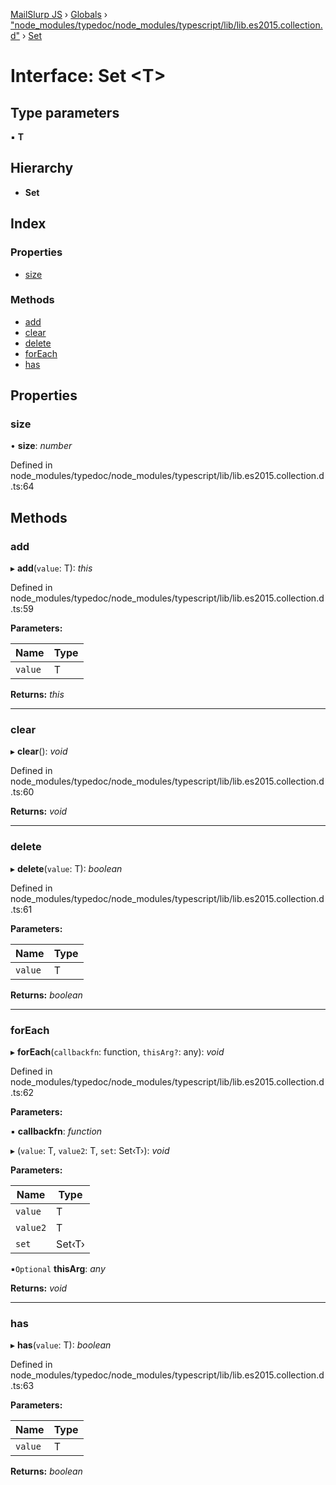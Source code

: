 [MailSlurp JS](../README.md) › [Globals](../globals.md) › ["node_modules/typedoc/node_modules/typescript/lib/lib.es2015.collection.d"](../modules/_node_modules_typedoc_node_modules_typescript_lib_lib_es2015_collection_d_.md) › [Set](_node_modules_typedoc_node_modules_typescript_lib_lib_es2015_collection_d_.set.md)

# Interface: Set <**T**>

## Type parameters

▪ **T**

## Hierarchy

* **Set**

## Index

### Properties

* [size](_node_modules_typedoc_node_modules_typescript_lib_lib_es2015_collection_d_.set.md#size)

### Methods

* [add](_node_modules_typedoc_node_modules_typescript_lib_lib_es2015_collection_d_.set.md#add)
* [clear](_node_modules_typedoc_node_modules_typescript_lib_lib_es2015_collection_d_.set.md#clear)
* [delete](_node_modules_typedoc_node_modules_typescript_lib_lib_es2015_collection_d_.set.md#delete)
* [forEach](_node_modules_typedoc_node_modules_typescript_lib_lib_es2015_collection_d_.set.md#foreach)
* [has](_node_modules_typedoc_node_modules_typescript_lib_lib_es2015_collection_d_.set.md#has)

## Properties

###  size

• **size**: *number*

Defined in node_modules/typedoc/node_modules/typescript/lib/lib.es2015.collection.d.ts:64

## Methods

###  add

▸ **add**(`value`: T): *this*

Defined in node_modules/typedoc/node_modules/typescript/lib/lib.es2015.collection.d.ts:59

**Parameters:**

Name | Type |
------ | ------ |
`value` | T |

**Returns:** *this*

___

###  clear

▸ **clear**(): *void*

Defined in node_modules/typedoc/node_modules/typescript/lib/lib.es2015.collection.d.ts:60

**Returns:** *void*

___

###  delete

▸ **delete**(`value`: T): *boolean*

Defined in node_modules/typedoc/node_modules/typescript/lib/lib.es2015.collection.d.ts:61

**Parameters:**

Name | Type |
------ | ------ |
`value` | T |

**Returns:** *boolean*

___

###  forEach

▸ **forEach**(`callbackfn`: function, `thisArg?`: any): *void*

Defined in node_modules/typedoc/node_modules/typescript/lib/lib.es2015.collection.d.ts:62

**Parameters:**

▪ **callbackfn**: *function*

▸ (`value`: T, `value2`: T, `set`: Set‹T›): *void*

**Parameters:**

Name | Type |
------ | ------ |
`value` | T |
`value2` | T |
`set` | Set‹T› |

▪`Optional`  **thisArg**: *any*

**Returns:** *void*

___

###  has

▸ **has**(`value`: T): *boolean*

Defined in node_modules/typedoc/node_modules/typescript/lib/lib.es2015.collection.d.ts:63

**Parameters:**

Name | Type |
------ | ------ |
`value` | T |

**Returns:** *boolean*
